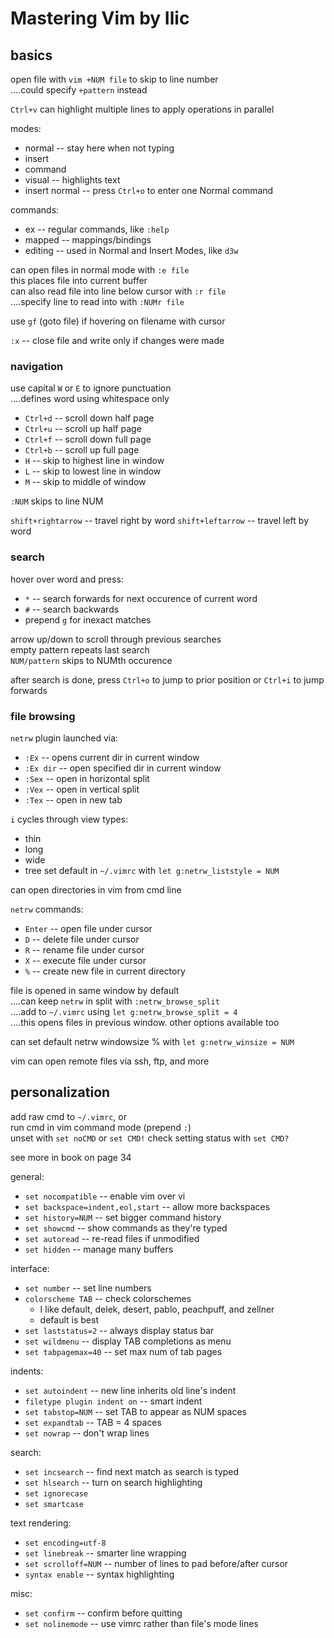 # Mastering Vim by Ilic

## basics

open file with `vim +NUM file` to skip to line number  
....could specify `+pattern` instead 

`Ctrl+v` can highlight multiple lines to apply operations in parallel   

modes:  
* normal -- stay here when not typing
* insert
* command
* visual -- highlights text
* insert normal -- press `Ctrl+o` to enter one Normal command

commands:  
* ex -- regular commands, like `:help`
* mapped -- mappings/bindings
* editing -- used in Normal and Insert Modes, like `d3w`

can open files in normal mode with `:e file`  
this places file into current buffer  
can also read file into line below cursor with `:r file`  
....specify line to read into with `:NUMr file`  

use `gf` (goto file) if hovering on filename with cursor  

`:x` -- close file and write only if changes were made  

### navigation
use capital `W` or `E` to ignore punctuation  
....defines word using whitespace only  

* `Ctrl+d` -- scroll down half page 
* `Ctrl+u` -- scroll up half page 
* `Ctrl+f` -- scroll down full page 
* `Ctrl+b` -- scroll up full page 
* `H` -- skip to highest line in window
* `L` -- skip to lowest line in window
* `M` -- skip to middle of window

`:NUM` skips to line NUM  

`shift+rightarrow` -- travel right by word 
`shift+leftarrow` -- travel left by word 

### search
hover over word and press:  
* `*` -- search forwards for next occurence of current word
* `#` -- search backwards
* prepend `g` for inexact matches

arrow up/down to scroll through previous searches  
empty pattern repeats last search  
`NUM/pattern` skips to NUMth occurence  

after search is done, press `Ctrl+o` to jump to prior position
or `Ctrl+i` to jump forwards  

### file browsing
`netrw` plugin launched via:  
* `:Ex` -- opens current dir in current window
* `:Ex dir` -- open specified dir in current window
* `:Sex` -- open in horizontal split
* `:Vex` -- open in vertical split
* `:Tex` -- open in new tab

`i` cycles through view types:
* thin
* long
* wide
* tree
set default in `~/.vimrc` with `let g:netrw_liststyle = NUM`

can open directories in vim from cmd line  

`netrw` commands:  
* `Enter` -- open file under cursor
* `D` -- delete file under cursor
* `R` -- rename file under cursor
* `X` -- execute file under cursor
* `%` -- create new file in current directory

file is opened in same window by default  
....can keep `netrw` in split with `:netrw_browse_split`  
....add to `~/.vimrc` using `let g:netrw_browse_split = 4`  
....this opens files in previous window. other options available too  

can set default netrw windowsize % with `let g:netrw_winsize = NUM`  

vim can open remote files via ssh, ftp, and more  

## personalization

add raw cmd to `~/.vimrc`, or  
run cmd in vim command mode (prepend `:`)  
unset with `set noCMD` or `set CMD!`
check setting status with `set CMD?`  

see more in book on page 34  

general:  
* `set nocompatible` -- enable vim over vi
* `set backspace=indent,eol,start` -- allow more backspaces
* `set history=NUM` -- set bigger command history
* `set showcmd` -- show commands as they're typed
* `set autoread` -- re-read files if unmodified
* `set hidden` -- manage many buffers

interface:  
* `set number` -- set line numbers 
* `colorscheme TAB` -- check colorschemes 
  * I like default, delek, desert, pablo, peachpuff, and zellner
  * default is best
* `set laststatus=2` -- always display status bar 
* `set wildmenu` -- display TAB completions as menu
* `set tabpagemax=40` -- set max num of tab pages

indents:  
* `set autoindent` -- new line inherits old line's indent
* `filetype plugin indent on` -- smart indent
* `set tabstop=NUM` -- set TAB to appear as NUM spaces
* `set expandtab` -- TAB = 4 spaces
* `set nowrap` -- don't wrap lines

search:  
* `set incsearch` -- find next match as search is typed
* `set hlsearch` -- turn on search highlighting
* `set ignorecase`
* `set smartcase`

text rendering:  
* `set encoding=utf-8`
* `set linebreak` -- smarter line wrapping
* `set scrolloff=NUM` -- number of lines to pad before/after cursor
* `syntax enable` -- syntax highlighting 

misc:  
* `set confirm` -- confirm before quitting
* `set nolinemode` -- use vimrc rather than file's mode lines
